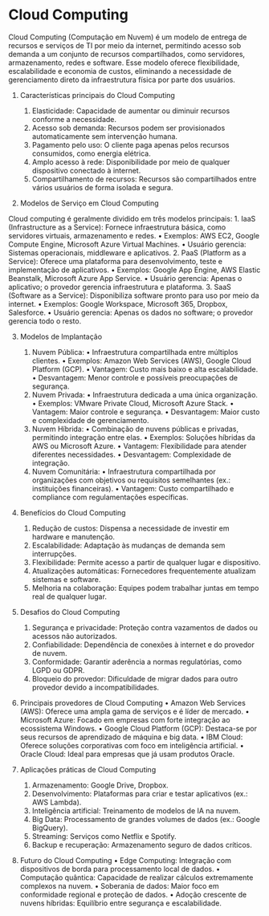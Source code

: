 # Cloud Computing

Cloud Computing (Computação em Nuvem) é um modelo de entrega de recursos e serviços de TI por meio da internet, permitindo acesso sob demanda a um conjunto de recursos compartilhados, como servidores, armazenamento, redes e software. Esse modelo oferece flexibilidade, escalabilidade e economia de custos, eliminando a necessidade de gerenciamento direto da infraestrutura física por parte dos usuários.

1. Características principais do Cloud Computing
	1.	Elasticidade: Capacidade de aumentar ou diminuir recursos conforme a necessidade.
	2.	Acesso sob demanda: Recursos podem ser provisionados automaticamente sem intervenção humana.
	3.	Pagamento pelo uso: O cliente paga apenas pelos recursos consumidos, como energia elétrica.
	4.	Amplo acesso à rede: Disponibilidade por meio de qualquer dispositivo conectado à internet.
	5.	Compartilhamento de recursos: Recursos são compartilhados entre vários usuários de forma isolada e segura.

2. Modelos de Serviço em Cloud Computing

Cloud computing é geralmente dividido em três modelos principais:
	1.	IaaS (Infrastructure as a Service):
Fornece infraestrutura básica, como servidores virtuais, armazenamento e redes.
	•	Exemplos: AWS EC2, Google Compute Engine, Microsoft Azure Virtual Machines.
	•	Usuário gerencia: Sistemas operacionais, middleware e aplicativos.
	2.	PaaS (Platform as a Service):
Oferece uma plataforma para desenvolvimento, teste e implementação de aplicativos.
	•	Exemplos: Google App Engine, AWS Elastic Beanstalk, Microsoft Azure App Service.
	•	Usuário gerencia: Apenas o aplicativo; o provedor gerencia infraestrutura e plataforma.
	3.	SaaS (Software as a Service):
Disponibiliza software pronto para uso por meio da internet.
	•	Exemplos: Google Workspace, Microsoft 365, Dropbox, Salesforce.
	•	Usuário gerencia: Apenas os dados no software; o provedor gerencia todo o resto.

3. Modelos de Implantação
	1.	Nuvem Pública:
	•	Infraestrutura compartilhada entre múltiplos clientes.
	•	Exemplos: Amazon Web Services (AWS), Google Cloud Platform (GCP).
	•	Vantagem: Custo mais baixo e alta escalabilidade.
	•	Desvantagem: Menor controle e possíveis preocupações de segurança.
	2.	Nuvem Privada:
	•	Infraestrutura dedicada a uma única organização.
	•	Exemplos: VMware Private Cloud, Microsoft Azure Stack.
	•	Vantagem: Maior controle e segurança.
	•	Desvantagem: Maior custo e complexidade de gerenciamento.
	3.	Nuvem Híbrida:
	•	Combinação de nuvens públicas e privadas, permitindo integração entre elas.
	•	Exemplos: Soluções híbridas da AWS ou Microsoft Azure.
	•	Vantagem: Flexibilidade para atender diferentes necessidades.
	•	Desvantagem: Complexidade de integração.
	4.	Nuvem Comunitária:
	•	Infraestrutura compartilhada por organizações com objetivos ou requisitos semelhantes (ex.: instituições financeiras).
	•	Vantagem: Custo compartilhado e compliance com regulamentações específicas.

4. Benefícios do Cloud Computing
	1.	Redução de custos: Dispensa a necessidade de investir em hardware e manutenção.
	2.	Escalabilidade: Adaptação às mudanças de demanda sem interrupções.
	3.	Flexibilidade: Permite acesso a partir de qualquer lugar e dispositivo.
	4.	Atualizações automáticas: Fornecedores frequentemente atualizam sistemas e software.
	5.	Melhoria na colaboração: Equipes podem trabalhar juntas em tempo real de qualquer lugar.

5. Desafios do Cloud Computing
	1.	Segurança e privacidade: Proteção contra vazamentos de dados ou acessos não autorizados.
	2.	Confiabilidade: Dependência de conexões à internet e do provedor de nuvem.
	3.	Conformidade: Garantir aderência a normas regulatórias, como LGPD ou GDPR.
	4.	Bloqueio do provedor: Dificuldade de migrar dados para outro provedor devido a incompatibilidades.

6. Principais provedores de Cloud Computing
	•	Amazon Web Services (AWS): Oferece uma ampla gama de serviços e é líder de mercado.
	•	Microsoft Azure: Focado em empresas com forte integração ao ecossistema Windows.
	•	Google Cloud Platform (GCP): Destaca-se por seus recursos de aprendizado de máquina e big data.
	•	IBM Cloud: Oferece soluções corporativas com foco em inteligência artificial.
	•	Oracle Cloud: Ideal para empresas que já usam produtos Oracle.

7. Aplicações práticas de Cloud Computing
	1.	Armazenamento: Google Drive, Dropbox.
	2.	Desenvolvimento: Plataformas para criar e testar aplicativos (ex.: AWS Lambda).
	3.	Inteligência artificial: Treinamento de modelos de IA na nuvem.
	4.	Big Data: Processamento de grandes volumes de dados (ex.: Google BigQuery).
	5.	Streaming: Serviços como Netflix e Spotify.
	6.	Backup e recuperação: Armazenamento seguro de dados críticos.

8. Futuro do Cloud Computing
	•	Edge Computing: Integração com dispositivos de borda para processamento local de dados.
	•	Computação quântica: Capacidade de realizar cálculos extremamente complexos na nuvem.
	•	Soberania de dados: Maior foco em conformidade regional e proteção de dados.
	•	Adoção crescente de nuvens híbridas: Equilíbrio entre segurança e escalabilidade.